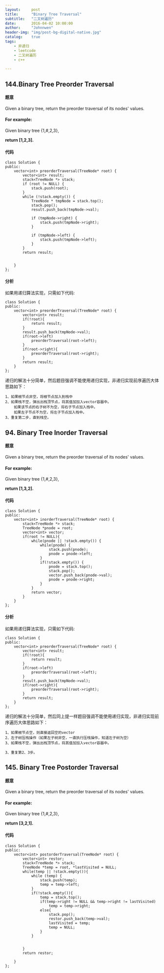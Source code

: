 ```yaml
---
layout:     post
title:      "Binary Tree Traversal"
subtitle:   "二叉树遍历"
date:       2016-04-02 10:00:00
author:     "Johnnwen"
header-img: "img/post-bg-digital-native.jpg"
catalog:    true
tags:
    - 非递归
    - leetcode
    - 二叉树遍历
    - c++
    
---
```



## 144.Binary Tree Preorder Traversal

#### 题意

Given a binary tree, return the preorder traversal of its nodes' values.

#### For example:

Given binary tree {1,#,2,3},

**return [1,2,3].**

#### 代码

```
class Solution {
public:
    vector<int> preorderTraversal(TreeNode* root) {
        vector<int> result;
        stack<TreeNode *> stack;
        if (root != NULL) {
            stack.push(root);
        }
        while (!stack.empty()) {
            TreeNode * tmpNode = stack.top();
            stack.pop();
            result.push_back(tmpNode->val);
            
            if (tmpNode->right) {
                stack.push(tmpNode->right);
            }

            if (tmpNode->left) {
                stack.push(tmpNode->left);
            }
        }
        return result;
        
        
    }
};
```

#### 分析

如果用递归算法实现，只需如下代码:

```
class Solution {
public:
    vector<int> preorderTraversal(TreeNode* root) {
    	vector<int> result;
    	if(!root){
    		return result;
    	}    	
    	result.push_back(tmpNode->val);
    	if(root->left)
    		preorderTraversal(root->left);
    	}
    	if(root->right){
    		preorderTraversal(root->right);
    	}
    	return result;    
    }
};

```

递归的解法十分简单，然后题目强调不能使用递归实现，非递归实现前序遍历大体思路如下：<br>

	1、如果根节点非空，将根节点加入到栈中
	2、如果栈不空，弹出出栈顶节点，将其值加加入vector容器中。
		如果该节点的右子树不为空，将右子节点加入栈中。
		如果左子节点不为空，将左子节点加入栈中。
	3、重复第二步，直到栈空。
	
## 94. Binary Tree Inorder Traversal

#### 题意

Given a binary tree, return the preorder traversal of its nodes' values.

#### For example:

Given binary tree {1,#,2,3},

**return [1,3,2].**

#### 代码

```
class Solution {
public:
    vector<int> inorderTraversal(TreeNode* root) {
        stack<TreeNode *> stack;  
        TreeNode *pnode = root;  
        vector<int> vector; 
        if(root != NULL){
            while(pnode || !stack.empty()) {  
                while(pnode) {  
                    stack.push(pnode);  
                    pnode = pnode->left;  
                }  
                if(!stack.empty()) {  
                    pnode = stack.top(); 
                    stack.pop(); 
                    vector.push_back(pnode->val);  
                    pnode = pnode->right;  
                }  
            }  
            return vector;  
        }
    }
};
```

#### 分析

如果用递归算法实现，只需如下代码:

```
class Solution {
public:
    vector<int> preorderTraversal(TreeNode* root) {
    	vector<int> result;
    	if(!root){
    		return result;
    	}    	
    	if(root->left)
    		preorderTraversal(root->left);
    	}
    	result.push_back(tmpNode->val);
    	if(root->right){
    		preorderTraversal(root->right);
    	}
    	return result;    
    }
};

```

递归的解法十分简单，然后同上提一样题目强调不能使用递归实现，非递归实现前序遍历大体思路如下：<br>

	1、如果根节点空，则直接返回空的vector
	2、左子树压栈操作（如果左子树非空，一直执行压栈操作，知道左子树为空）
	3、如果栈不空，弹出出栈顶节点，将其值加加入vector容器中。
		
	3、重复第2、3步。
	
## 145. Binary Tree Postorder Traversal

#### 题意

Given a binary tree, return the preorder traversal of its nodes' values.

#### For example:

Given binary tree {1,#,2,3},

**return [3,2,1].**

#### 代码
	
```	
class Solution {
public:
    vector<int> postorderTraversal(TreeNode* root) {
        vector<int> restor;
        stack<TreeNode *> stack;
        TreeNode *temp = root, *lastVisited = NULL;
        while(temp || !stack.empty()){
            while (temp) {
                stack.push(temp);
                temp = temp->left;
            }
            if(!stack.empty()){
                temp = stack.top(); 
                if(temp->right != NULL && temp->right != lastVisited)
                    temp = temp->right;
                else{
                    stack.pop();
                    restor.push_back(temp->val);
                    lastVisited = temp;
                    temp = NULL;
                }
            }

            
        }
        return restor;
        
    }
};
```
	







	
	
	


